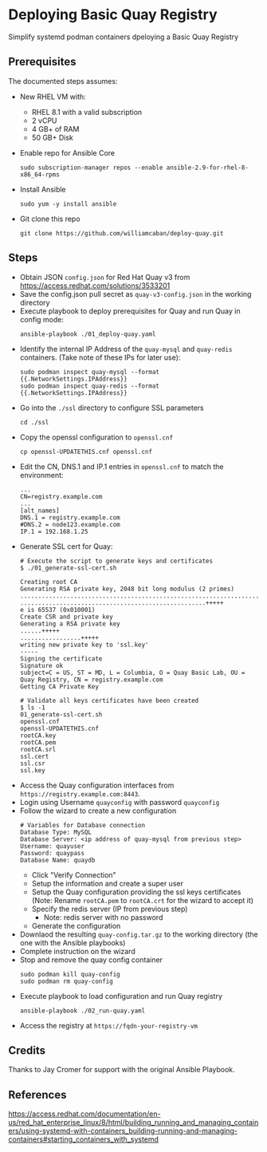 # Deploying Basic Quay Registry

Simplify systemd podman containers dpeloying a Basic Quay Registry

## Prerequisites

The documented steps assumes:
- New RHEL VM with:
  - RHEL 8.1 with a valid subscription
  - 2 vCPU
  - 4 GB+ of RAM
  - 50 GB+ Disk
  
- Enable repo for Ansible Core
  ```
  sudo subscription-manager repos --enable ansible-2.9-for-rhel-8-x86_64-rpms
  ```
- Install Ansible
  ```
  sudo yum -y install ansible
  ```
- Git clone this repo
  ```
  git clone https://github.com/williamcaban/deploy-quay.git
  ```

## Steps

- Obtain JSON `config.json` for Red Hat Quay v3 from https://access.redhat.com/solutions/3533201
- Save the config.json pull secret as `quay-v3-config.json` in the working directory
- Execute playbook to deploy prerequisites for Quay and run Quay in config mode:
    ```
    ansible-playbook ./01_deploy-quay.yaml
    ```
- Identify the internal IP Address of the `quay-mysql` and `quay-redis` containers. (Take note of these IPs for later use):
    ```
    sudo podman inspect quay-mysql --format {{.NetworkSettings.IPAddress}}
    sudo podman inspect quay-redis --format {{.NetworkSettings.IPAddress}}
    ```
- Go into the `./ssl` directory to configure SSL parameters
    ```
    cd ./ssl
    ```
- Copy the openssl configuration to `openssl.cnf`
    ```
    cp openssl-UPDATETHIS.cnf openssl.cnf
    ```
- Edit the CN, DNS.1 and IP.1 entries in `openssl.cnf` to match the environment:
    ```
    ...
    CN=registry.example.com
    ...
    [alt_names]
    DNS.1 = registry.example.com
    #DNS.2 = node123.example.com
    IP.1 = 192.168.1.25
    ```
- Generate SSL cert for Quay:
    ```
    # Execute the script to generate keys and certificates
    $ ./01_generate-ssl-cert.sh

    Creating root CA
    Generating RSA private key, 2048 bit long modulus (2 primes)
    ................................................................................................+++++
    ....................................................+++++
    e is 65537 (0x010001)
    Create CSR and private key
    Generating a RSA private key
    ......+++++
    .................+++++
    writing new private key to 'ssl.key'
    -----
    Signing the certificate
    Signature ok
    subject=C = US, ST = MD, L = Columbia, O = Quay Basic Lab, OU = Quay Registry, CN = registry.example.com
    Getting CA Private Key

    # Validate all keys certificates have been created
    $ ls -1
    01_generate-ssl-cert.sh
    openssl.cnf
    openssl-UPDATETHIS.cnf
    rootCA.key
    rootCA.pem
    rootCA.srl
    ssl.cert
    ssl.csr
    ssl.key
    ```
- Access the Quay configuration interfaces from `https://registry.example.com:8443`.
- Login using Username `quayconfig` with password `quayconfig`
- Follow the wizard to create a new configuration
    ```
    # Variables for Database connection
    Database Type: MySQL
    Database Server: <ip address of quay-mysql from previous step>
    Username: quayuser
    Password: quaypass
    Database Name: quaydb
    ```
    - Click "Verify Connection"
    - Setup the information and create a super user
    - Setup the Quay configuration providing the ssl keys certificates (Note: Rename `rootCA.pem` to `rootCA.crt` for the wizard to accept it)
    - Specify the redis server (IP from previous step)
      - Note: redis server with no password
    - Generate the configuration
-  Downlaod the resulting `quay-config.tar.gz` to the working directory (the one with the Ansible playbooks)
-  Complete instruction on the wizard
-  Stop and remove the quay config container
    ```
    sudo podman kill quay-config
    sudo podman rm quay-config
    ```
- Execute playbook to load configuration and run Quay registry
    ```
    ansible-playbook ./02_run-quay.yaml
    ```
- Access the registry at `https://fqdn-your-registry-vm`

## Credits

Thanks to Jay Cromer for support with the original Ansible Playbook.

## References

https://access.redhat.com/documentation/en-us/red_hat_enterprise_linux/8/html/building_running_and_managing_containers/using-systemd-with-containers_building-running-and-managing-containers#starting_containers_with_systemd
